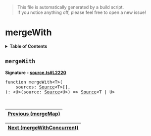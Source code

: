 > This file is automatically generated by a build script.<br>If you notice anything off, please feel free to open a new issue!

# mergeWith

<details><summary><b>Table of Contents</b></summary>

1. [<code>mergeWith</code>](#mergeWith)</details>

## <a name="mergeWith"></a><code>mergeWith</code>

<b>Signature - [source.ts#L2220](..\/..\/packages\/core\/src\/source.ts#L2220)</b>

<pre>function mergeWith&lt;T&gt;(<br>    sources: <a href="../03-api-source/00-Source.md#Source-Interface">Source</a>&lt;T&gt;[],<br>): &lt;U&gt;(source: <a href="../03-api-source/00-Source.md#Source-Interface">Source</a>&lt;U&gt;) =&gt; <a href="../03-api-source/00-Source.md#Source-Interface">Source</a>&lt;T | U&gt;</pre><br>

| [Previous \(mergeMap\)](049-mergeMap.md#readme) |
| --- |

<div align="right">

| [Next \(mergeWithConcurrent\)](051-mergeWithConcurrent.md#readme) |
| --- |
</div>
